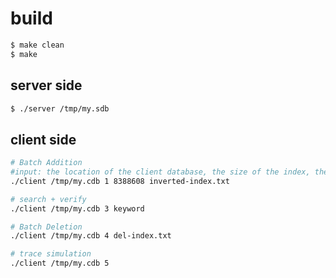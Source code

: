 # build

```bash
$ make clean
$ make
```


## server side
 
```bash
$ ./server /tmp/my.sdb
```

## client side
```bash
# Batch Addition
#input: the location of the client database, the size of the index, the location of the index
./client /tmp/my.cdb 1 8388608 inverted-index.txt

# search + verify
./client /tmp/my.cdb 3 keyword

# Batch Deletion
./client /tmp/my.cdb 4 del-index.txt

# trace simulation
./client /tmp/my.cdb 5
```
